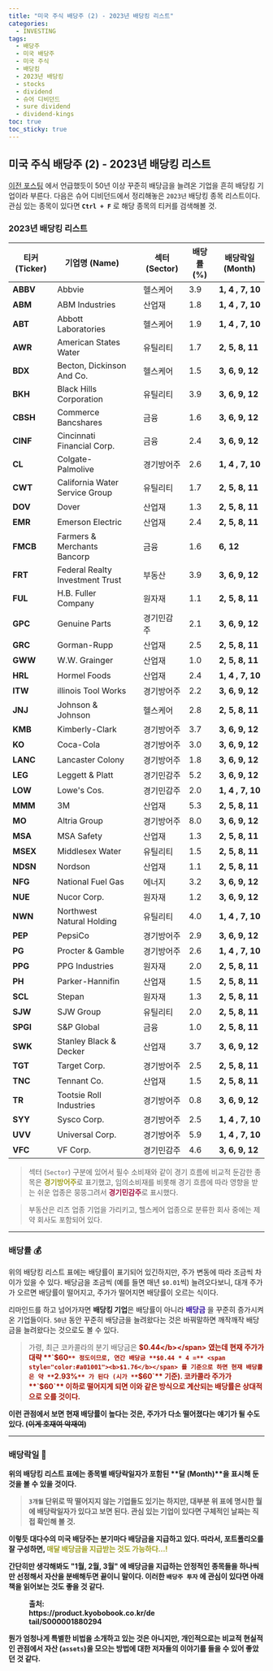 ```yaml
---
title: "미국 주식 배당주 (2) - 2023년 배당킹 리스트"
categories:
  - INVESTING
tags:
  - 배당주
  - 미국 배당주
  - 미국 주식
  - 배당킹
  - 2023년 배당킹
  - stocks
  - dividend
  - 슈어 디비던드
  - sure dividend
  - dividend-kings
toc: true
toc_sticky: true
---
```


## 미국 주식 배당주 (2) - 2023년 배당킹 리스트

[이전 포스팅]() 에서 언급했듯이 50년 이상 꾸준히 배당금을 늘려온 기업을 흔히 배당킹 기업이라 부른다. 다음은 슈어 디비던드에서 정리해놓은 `2023년` 배당킹 종목 리스트이다. 관심 있는 종목이 있다면 **`Ctrl + F`** 로 해당 종목의 티커를 검색해볼 것.

### 2023년 배당킹 리스트

| **티커 (Ticker)** | **기업명 (Name)** | | **섹터 (Sector)** | **배당률 (%)** | **배당락일 (Month)** |
| --- | --- | --- | --- | --- | --- |
| **ABBV** | Abbvie | | 헬스케어 | 3.9 | **1, 4 , 7, 10** |
| **ABM** | ABM Industries | | 산업재 | 1.8 | **1, 4 , 7, 10** |
| **ABT** | Abbott Laboratories | | 헬스케어 | 1.9 | **1, 4 , 7, 10** |
| **AWR** | American States Water | | 유틸리티 | 1.7 | **2, 5, 8, 11** |
| **BDX** | Becton, Dickinson And Co. | | 헬스케어 | 1.5 | **3, 6, 9, 12** |
| **BKH** | Black Hills Corporation | | 유틸리티 | 3.9 | **3, 6, 9, 12** |
| **CBSH** | Commerce Bancshares | | 금융 | 1.6 | **3, 6, 9, 12** |
| **CINF** | Cincinnati Financial Corp. | | 금융 | 2.4 | **3, 6, 9, 12** |
| **CL** | Colgate-Palmolive | | 경기방어주 | 2.6 | **1, 4 , 7, 10** |
| **CWT** | California Water Service Group | | 유틸리티 | 1.7 | **2, 5, 8, 11** |
| **DOV** | Dover | | 산업재 | 1.3 | **2, 5, 8, 11** |
| **EMR** | Emerson Electric | | 산업재 | 2.4 | **2, 5, 8, 11** |
| **FMCB** | Farmers & Merchants Bancorp | | 금융 | 1.6 | **6, 12** |
| **FRT** | Federal Realty Investment Trust | | 부동산 | 3.9 | **3, 6, 9, 12** |
| **FUL** | H.B. Fuller Company | | 원자재 | 1.1 | **2, 5, 8, 11** |
| **GPC** | Genuine Parts | | 경기민감주  | 2.1 | **3, 6, 9, 12** |
| **GRC** | Gorman-Rupp | | 산업재 | 2.5 | **2, 5, 8, 11** |
| **GWW** | W.W. Grainger | | 산업재 | 1.0 | **2, 5, 8, 11** |
| **HRL** | Hormel Foods | | 산업재 | 2.4 | **1, 4 , 7, 10** |
| **ITW** | illinois Tool Works | | 경기방어주 | 2.2 | **3, 6, 9, 12** |
| **JNJ** | Johnson & Johnson | | 헬스케어 | 2.8 | **2, 5, 8, 11** |
| **KMB** | Kimberly-Clark | | 경기방어주 | 3.7 | **3, 6, 9, 12** |
| **KO** | Coca-Cola | | 경기방어주 | 3.0 | **3, 6, 9, 12** |
| **LANC** | Lancaster Colony | | 경기방어주 | 1.8 | **3, 6, 9, 12** |
| **LEG** | Leggett & Platt | | 경기민감주 | 5.2 | **3, 6, 9, 12** |
| **LOW** | Lowe's Cos. | | 경기민감주 | 2.0 | **1, 4 , 7, 10** |
| **MMM** | 3M | | 산업재 | 5.3 | **2, 5, 8, 11** |
| **MO** | Altria Group | | 경기방어주 | 8.0 | **3, 6, 9, 12** |
| **MSA** | MSA Safety | | 산업재 | 1.3 | **2, 5, 8, 11** |
| **MSEX** | Middlesex Water | | 유틸리티 | 1.5 | **2, 5, 8, 11** |
| **NDSN** | Nordson | | 산업재 | 1.1 | **2, 5, 8, 11** |
| **NFG** | National Fuel Gas | | 에너지 | 3.2 | **3, 6, 9, 12** |
| **NUE** | Nucor Corp. | | 원자재 | 1.2 | **3, 6, 9, 12** |
| **NWN** | Northwest Natural Holding | | 유틸리티 | 4.0 | **1, 4 , 7, 10** |
| **PEP** | PepsiCo | | 경기방어주 | 2.9 | **3, 6, 9, 12** |
| **PG** | Procter & Gamble | | 경기방어주 | 2.6 | **1, 4 , 7, 10** |
| **PPG** | PPG Industries | | 원자재 | 2.0 | **2, 5, 8, 11** |
| **PH** | Parker-Hannifin | | 산업재 | 1.5 | **2, 5, 8, 11** |
| **SCL** | Stepan | | 원자재 | 1.3 | **2, 5, 8, 11** |
| **SJW** | SJW Group | | 유틸리티 | 2.0 | **2, 5, 8, 11** |
| **SPGI** | S&P Global | | 금융 | 1.0 | **2, 5, 8, 11** |
| **SWK** | Stanley Black & Decker | | 산업재 | 3.7 | **3, 6, 9, 12** |
| **TGT** | Target Corp. | | 경기방어주 | 2.5 | **2, 5, 8, 11** |
| **TNC** | Tennant Co. | | 산업재 | 1.5 | **2, 5, 8, 11** |
| **TR** | Tootsie Roll Industries | | 경기방어주 | 0.8 | **3, 6, 9, 12** |
| **SYY** | Sysco Corp. | | 경기방어주 | 2.5 | **1, 4 , 7, 10** |
| **UVV** | Universal Corp. | | 경기방어주 | 5.9 | **1, 4 , 7, 10** |
| **VFC** | VF Corp. | | 경기민감주 | 4.6 | **3, 6, 9, 12** |

>섹터 (`Sector`) 구분에 있어서 필수 소비재와 같이 경기 흐름에 비교적 둔감한 종목은 <span style="color:#A0a020"><b>경기방어주</b></span>로 표기했고, 임의소비재를 비롯해 경기 흐름에 따라 영향을 받는 쉬운 업종은 뭉뚱그려서 <span style="color:#A01040"><b>경기민감주</b></span>로 표시했다. 

>부동산은 리츠 업종 기업을 가리키고, 헬스케어 업종으로 분류한 회사 중에는 제약 회사도 포함되어 있다.

---

### 배당률 💰

위의 배당킹 리스트 표에는 배당률이 표기되어 있긴하지만, 주가 변동에 따라 조금씩 차이가 있을 수 있다. 배당금을 조금씩 (예를 들면 매년 `$0.01`씩) 늘려오다보니, 대개 주가가 오르면 배당률이 떨어지고, 주가가 떨어지면 배당률이 오르는 식이다.

리마인드를 하고 넘어가자면 **배당킹 기업**은 배당률이 아니라 <span style="color:#3010a0"><b>배당금</b></span> 을 꾸준히 증가시켜온 기업들이다. `50년` 동안 꾸준히 배당금을 늘려왔다는 것은 바꿔말하면 깨작깨작 배당금을 늘려왔다는 것으로도 볼 수 있다.

>가령, 최근 코카콜라의 분기 배당금은 <span style="color:#a01001"><b>$0.44</b></span> 였는데 현재 주가가 대략 **`$60`** 정도이므로, 연간 배당금 **$0.44 * 4 =** <span style="color:#a01001"><b>$1.76</b></span> 를 기준으로 하면 현재 배당률은 약 **`2.93%`** 가 된다 (시가 **`$60`** 기준). 코카콜라 주가가 **`$60`** 이하로 떨어지게 되면 이와 같은 방식으로 계산되는 배당률은 상대적으로 오를 것이다.

이런 관점에서 보면 현재 배당률이 높다는 것은, 주가가 다소 떨어졌다는 얘기가 될 수도 있다. (~~이게 호재여 악재여~~)

---

### 배당락일 📅

위의 배당킹 리스트 표에는 종목별 배당락일자가 포함된 **달 (Month)**을 표시해 둔 것을 볼 수 있을 것이다.

>**`3개월`** 단위로 딱 떨어지지 않는 기업들도 있기는 하지만, 대부분 위 표에 명시한 월에 배당락일자가 있다고 보면 된다. 관심 있는 기업이 있다면 구체적인 날짜는 직접 확인해 볼 것.

이렇듯 대다수의 미국 배당주는 분기마다 배당금을 지급하고 있다. 따라서, 포트폴리오를 잘 구성하면, <span style="color:#a0a020"><b>매달 배당금을 지급받는 것도 가능하다...!</b></span>

간단히만 생각해봐도 **"1월, 2월, 3월"** 에 배당금을 지급하는 안정적인 종목들을 하나씩만 선정해서 자산을 분배해두면 끝이니 말이다. 이러한 **`배당주 투자`** 에 관심이 있다면 아래 책을 읽어보는 것도 좋을 것 같다.

<figure style="width: 50%" class="align-center">
  <img src="{{ site.url }}{{ site.baseurl }}/assets/images/invest-dividend-fig1.png" alt="">
  <figcaption>출처: https://product.kyobobook.co.kr/detail/S000001880294</figcaption>
</figure>

뭔가 엄청나게 특별한 비법을 소개하고 있는 것은 아니지만, 개인적으로는 비교적 **현실적인** 관점에서 자산 (`assets`)을 모으는 방법에 대한 저자들의 이야기를 들을 수 있어 좋았던 것 같다.